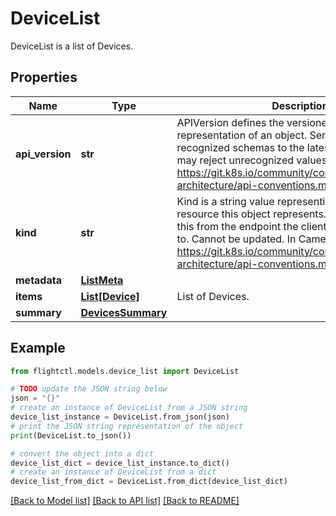 # DeviceList

DeviceList is a list of Devices.

## Properties

Name | Type | Description | Notes
------------ | ------------- | ------------- | -------------
**api_version** | **str** | APIVersion defines the versioned schema of this representation of an object. Servers should convert recognized schemas to the latest internal value, and may reject unrecognized values. More info: https://git.k8s.io/community/contributors/devel/sig-architecture/api-conventions.md#resources | 
**kind** | **str** | Kind is a string value representing the REST resource this object represents. Servers may infer this from the endpoint the client submits requests to. Cannot be updated. In CamelCase. More info: https://git.k8s.io/community/contributors/devel/sig-architecture/api-conventions.md#types-kinds | 
**metadata** | [**ListMeta**](ListMeta.md) |  | 
**items** | [**List[Device]**](Device.md) | List of Devices. | 
**summary** | [**DevicesSummary**](DevicesSummary.md) |  | [optional] 

## Example

```python
from flightctl.models.device_list import DeviceList

# TODO update the JSON string below
json = "{}"
# create an instance of DeviceList from a JSON string
device_list_instance = DeviceList.from_json(json)
# print the JSON string representation of the object
print(DeviceList.to_json())

# convert the object into a dict
device_list_dict = device_list_instance.to_dict()
# create an instance of DeviceList from a dict
device_list_from_dict = DeviceList.from_dict(device_list_dict)
```
[[Back to Model list]](../README.md#documentation-for-models) [[Back to API list]](../README.md#documentation-for-api-endpoints) [[Back to README]](../README.md)


